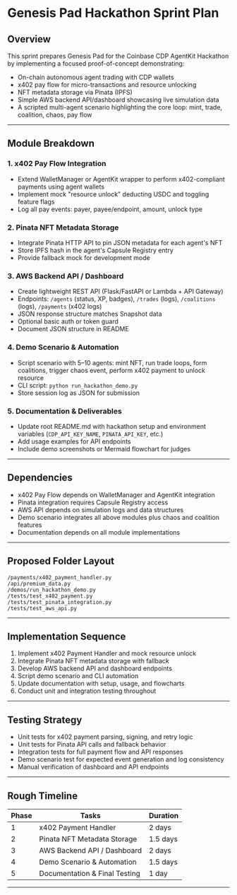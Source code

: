 # Genesis Pad Hackathon Sprint Plan

## Overview

This sprint prepares Genesis Pad for the Coinbase CDP AgentKit Hackathon by implementing a focused proof-of-concept demonstrating:

- On-chain autonomous agent trading with CDP wallets
- x402 pay flow for micro-transactions and resource unlocking
- NFT metadata storage via Pinata (IPFS)
- Simple AWS backend API/dashboard showcasing live simulation data
- A scripted multi-agent scenario highlighting the core loop: mint, trade, coalition, chaos, pay flow

---

## Module Breakdown

### 1. x402 Pay Flow Integration

- Extend WalletManager or AgentKit wrapper to perform x402-compliant payments using agent wallets
- Implement mock "resource unlock" deducting USDC and toggling feature flags
- Log all pay events: payer, payee/endpoint, amount, unlock type

### 2. Pinata NFT Metadata Storage

- Integrate Pinata HTTP API to pin JSON metadata for each agent's NFT
- Store IPFS hash in the agent's Capsule Registry entry
- Provide fallback mock for development mode

### 3. AWS Backend API / Dashboard

- Create lightweight REST API (Flask/FastAPI or Lambda + API Gateway)
- Endpoints: `/agents` (status, XP, badges), `/trades` (logs), `/coalitions` (logs), `/payments` (x402 logs)
- JSON response structure matches Snapshot data
- Optional basic auth or token guard
- Document JSON structure in README

### 4. Demo Scenario & Automation

- Script scenario with 5–10 agents: mint NFT, run trade loops, form coalitions, trigger chaos event, perform x402 payment to unlock resource
- CLI script: `python run_hackathon_demo.py`
- Store session log as JSON for submission

### 5. Documentation & Deliverables

- Update root README.md with hackathon setup and environment variables (`CDP_API_KEY_NAME`, `PINATA_API_KEY`, etc.)
- Add usage examples for API endpoints
- Include demo screenshots or Mermaid flowchart for judges

---

## Dependencies

- x402 Pay Flow depends on WalletManager and AgentKit integration
- Pinata integration requires Capsule Registry access
- AWS API depends on simulation logs and data structures
- Demo scenario integrates all above modules plus chaos and coalition features
- Documentation depends on all module implementations

---

## Proposed Folder Layout

```
/payments/x402_payment_handler.py
/api/premium_data.py
/demos/run_hackathon_demo.py
/tests/test_x402_payment.py
/tests/test_pinata_integration.py
/tests/test_aws_api.py
```

---

## Implementation Sequence

1. Implement x402 Payment Handler and mock resource unlock
2. Integrate Pinata NFT metadata storage with fallback
3. Develop AWS backend API and dashboard endpoints
4. Script demo scenario and CLI automation
5. Update documentation with setup, usage, and flowcharts
6. Conduct unit and integration testing throughout

---

## Testing Strategy

- Unit tests for x402 payment parsing, signing, and retry logic
- Unit tests for Pinata API calls and fallback behavior
- Integration tests for full payment flow and API responses
- Demo scenario test for expected event generation and log consistency
- Manual verification of dashboard and API endpoints

---

## Rough Timeline

| Phase | Tasks                         | Duration |
| ----- | ----------------------------- | -------- |
| 1     | x402 Payment Handler          | 2 days   |
| 2     | Pinata NFT Metadata Storage   | 1.5 days |
| 3     | AWS Backend API / Dashboard   | 2 days   |
| 4     | Demo Scenario & Automation    | 1.5 days |
| 5     | Documentation & Final Testing | 1 day    |

---
